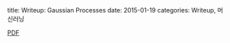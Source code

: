title: Writeup: Gaussian Processes
date: 2015-01-19
categories: Writeup, 머신러닝

[PDF](murphy-gaussian-processes.pdf)
